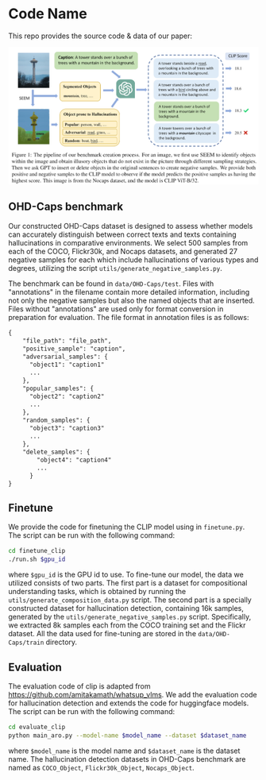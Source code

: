 # Code Name 

This repo provides the source code & data of our paper:

<img src="./assets/overview.png" alt="image-20230517233229650" style="zoom:80%;" />

## OHD-Caps benchmark
Our constructed OHD-Caps dataset is designed to assess whether models can accurately distinguish between correct texts and texts containing hallucinations in comparative environments. We select 500 samples from each of the COCO, Flickr30k, and Nocaps datasets, and generated 27 negative samples for each which include hallucinations of various types and degrees, utilizing the script `utils/generate_negative_samples.py`.

The benchmark can be found in `data/OHD-Caps/test`.
Files with "annotations" in the filename contain more detailed information, including not only the negative samples but also the named objects that are inserted. Files without "annotations" are used only for format conversion in preparation for evaluation.
The file format in annotation files is as follows:
```
{
    "file_path": "file_path",
    "positive_sample": "caption",
    "adversarial_samples": {
      "object1": "caption1"
      ...
    },
    "popular_samples": {
      "object2": "caption2"
      ...
    },
    "random_samples": {
      "object3": "caption3"
      ...
    },
    "delete_samples": {
        "object4": "caption4"
        ...
      }
}

```

## Finetune
We provide the code for finetuning the CLIP model using in `finetune.py`. The script can be run with the following command:
```bash
cd finetune_clip
./run.sh $gpu_id
```
where `$gpu_id` is the GPU id to use. To fine-tune our model, the data we utilized consists of two parts. The first part is a dataset for compositional understanding tasks, which is obtained by running the `utils/generate_composition_data.py` script. The second part is a specially constructed dataset for hallucination detection, containing 16k samples, generated by the `utils/generate_negative_samples.py` script. Specifically, we extracted 8k samples each from the COCO training set and the Flickr dataset. All the data used for fine-tuning are stored in the `data/OHD-Caps/train` directory.

## Evaluation
The evaluation code of clip is adapted from https://github.com/amitakamath/whatsup_vlms. We add the evaluation code for hallucination detection and extends the code for huggingface models. The script can be run with the following command:
```bash 
cd evaluate_clip
python main_aro.py --model-name $model_name --dataset $dataset_name
```
where `$model_name` is the model name and `$dataset_name` is the dataset name. The hallucination detection datasets in OHD-Caps benchmark are named as `COCO_Object`, `Flickr30k_Object`, `Nocaps_Object`.

